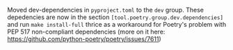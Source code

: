 Moved dev-dependencies in `pyproject.toml` to the `dev` group. These depedencies are now in the section `[tool.poetry.group.dev.dependencies]` and run `make install-full` thrice as a workaround for Poetry's problem with PEP 517 non-compliant dependencies (more on it here: https://github.com/python-poetry/poetry/issues/7611)
